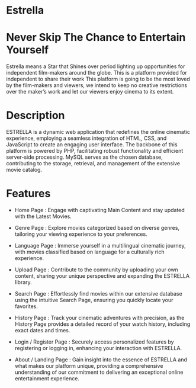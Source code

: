 # Estrella
# Never Skip The Chance to Entertain Yourself
Estrella means a Star that Shines over period lighting up opportunities for independent film-makers around the globe. This is a platform provided for independent to share their work
This platform is going to be the most loved by the film-makers and viewers, we intend to keep no creative restrictions over the maker’s work and let our viewers enjoy cinema to its extent.

# Description 
ESTRELLA is a dynamic web application that redefines the online cinematic experience, employing a seamless integration of HTML, CSS, and JavaScript to create an engaging user interface. The backbone of this platform is powered by PHP, facilitating robust functionality and efficient server-side processing. MySQL serves as the chosen database, contributing to the storage, retrieval, and management of the extensive movie catalog. 

# Features
- Home Page : Engage with captivating Main Content and stay updated with the Latest Movies.
  
- Genre Page : Explore movies categorized based on diverse genres, tailoring your viewing experience to your preferences.

- Language Page : Immerse yourself in a multilingual cinematic journey, with movies classified based on language for a culturally rich experience.

- Upload Page : Contribute to the community by uploading your own content, sharing your unique perspective and expanding the ESTRELLA library.

- Search Page : Effortlessly find movies within our extensive database using the intuitive Search Page, ensuring you quickly locate your favorites.

- History Page : Track your cinematic adventures with precision, as the History Page provides a detailed record of your watch history, including exact dates and times.

- Login / Register Page : Securely access personalized features by registering or logging in, enhancing your interaction with ESTRELLA.

- About / Landing Page : Gain insight into the essence of ESTRELLA and what makes our platform unique, providing a comprehensive understanding of our commitment to delivering an exceptional online entertainment experience.
